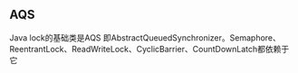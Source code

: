 AQS
----
Java lock的基础类是AQS 即AbstractQueuedSynchronizer。Semaphore、ReentrantLock、ReadWriteLock、CyclicBarrier、CountDownLatch都依赖于它

